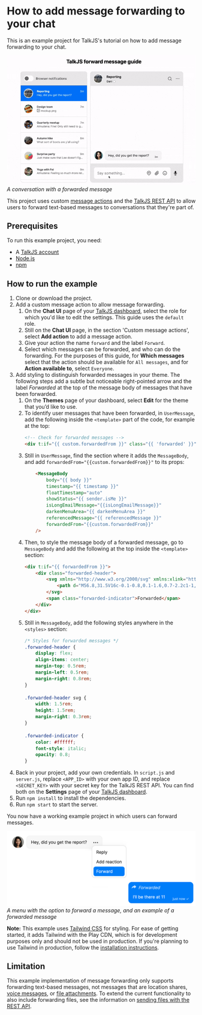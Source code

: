 # How to add message forwarding to your chat

<!-- TO DO: add link to tutorial -->

This is an example project for TalkJS's tutorial on how to add message forwarding to your chat. 

![An inbox pre-built chat UI with on the left a list of conversations with one conversation selected. On the right it shows the selected conversation. The conversation contains three messages, of which the last message has at the top of the message body a right-pointing arrow and the italicized text ‘Forwarded’.](/howtos/how-to-add-forwarding/1-demo.gif)
*A conversation with a forwarded message*

This project uses custom [message actions](https://talkjs.com/docs/Features/Message_Features/Message_Actions/) and the [TalkJS REST API](https://talkjs.com/docs/Reference/REST_API/Getting_Started/Introduction/) to allow users to forward text-based messages to conversations that they're part of.

## Prerequisites

To run this example project, you need:

- A [TalkJS account](https://talkjs.com/dashboard/login)
- [Node.js](https://nodejs.org/en)
- [npm](https://www.npmjs.com/)

## How to run the example

1. Clone or download the project.
2. Add a custom message action to allow message forwarding.
    1. On the **Chat UI** page of your [TalkJS dashboard](https://talkjs.com/dashboard/), select the role for which you'd like to edit the settings. This guide uses the `default` role.
    2. Still on the **Chat UI** page, in the section 'Custom message actions', select **Add action** to add a message action.
    3. Give your action the name `forward` and the label `Forward`.
    4. Select which messages can be forwarded, and who can do the forwarding. For the purposes of this guide, for **Which messages** select that the action should be available for `All messages`, and for **Action available to**, select `Everyone`.
3. Add styling to distinguish forwarded messages in your theme. The following steps add a subtle but noticeable right-pointed arrow and the label *Forwarded* at the top of the message body of messages that have been forwarded.
    1. On the **Themes** page of your dashboard, select **Edit** for the theme that you’d like to use.
    2. To identify user messages that have been forwarded, in `UserMessage`, add the following inside the `<template>` part of the code, for example at the top:
        ```html
        <!-- Check for forwarded messages -->
        <div t:if="{{ custom.forwardedFrom }}" class="{{ 'forwarded' }}"></div>
        ```
    3. Still in `UserMessage`, find the section where it adds the `MessageBody`, and add `forwardedFrom="{{custom.forwardedFrom}}"` to its props:
        ```html
            <MessageBody
                body="{{ body }}"
                timestamp="{{ timestamp }}"
                floatTimestamp="auto"
                showStatus="{{ sender.isMe }}"
                isLongEmailMessage="{{isLongEmailMessage}}"
                darkenMenuArea="{{ darkenMenuArea }}"
                referencedMessage="{{ referencedMessage }}"
                forwardedFrom="{{custom.forwardedFrom}}"
            />
        ```
    4. Then, to style the message body of a forwarded message, go to `MessageBody` and add the following at the top inside the `<template>` section:
        ```html
        <div t:if="{{ forwardedFrom }}">
            <div class="forwarded-header">
                <svg xmlns="http://www.w3.org/2000/svg" xmlns:xlink="http://www.w3.org/1999/xlink" version="1.1" x="0px" y="0px" viewBox="0 0 100 125" style="enable-background:new 0 0 100 100;" xml:space="preserve">
                    <path d="M56.8,31.5V16c-0.1-0.8,0.1-1.6,0.7-2.2c1-1,2.7-1,3.8,0l32.4,28.9c0.6,0.6,0.8,1.3,0.8,2c0,0.7-0.2,1.5-0.8,2L61.4,75.5 c-0.5,0.6-1.2,1-2,1c-0.7,0-1.4-0.3-1.9-0.8c0,0,0,0,0,0c-0.6-0.6-0.8-1.4-0.7-2.2c0,0,0-14.6,0-15.5c-17.4,0-33.6-1.1-50.3,22.1 C3.3,84.3,5.8,31.3,56.8,31.5z" fill="#FFFFFF" opacity="0.8"/>
                </svg>
                <span class="forwarded-indicator">Forwarded</span>
            </div>
        </div>
        ```
    5. Still in `MessageBody`, add the following styles anywhere in the `<styles>` section:
        ```css
        /* Styles for forwarded messages */
        .forwarded-header {
            display: flex;
            align-items: center;
            margin-top: 0.5rem;
            margin-left: 0.5rem;
            margin-right: 0.8rem;
        }

        .forwarded-header svg {
            width: 1.5rem;
            height: 1.5rem;
            margin-right: 0.3rem;
        }

        .forwarded-indicator {
            color: #ffffff;
            font-style: italic;
            opacity: 0.8;
        }
        ```
4. Back in your project, add your own credentials. In `script.js` and `server.js`, replace `<APP_ID>` with your own app ID, and replace `<SECRET_KEY>` with your secret key for the TalkJS REST API. You can find both on the **Settings** page of your [TalkJS dashboard](https://talkjs.com/dashboard/).
5. Run `npm install` to install the dependencies.
6. Run `npm start` to start the server.

You now have a working example project in which users can forward messages. 

![In the top left a chat message with a dropdown menu with three options: 'Reply', 'Add reaction', and 'Forward'. In the bottom right a message with at the top a right-pointed arrow and the italicized text 'Forwarded'.](/howtos/how-to-add-forwarding/2-styling.png)
*A menu with the option to forward a message, and an example of a forwarded message*

**Note:** This example uses [Tailwind CSS](https://tailwindcss.com/) for styling. For ease of getting started, it adds Tailwind with the Play CDN, which is for development purposes only and should not be used in production. If you're planning to use Tailwind in production, follow the [installation instructions](https://tailwindcss.com/docs/installation).

## Limitation

This example implementation of message forwarding only supports forwarding text-based messages, not messages that are location shares, [voice messages](https://talkjs.com/docs/Features/Message_Features/Voice_Messages/), or [file attachments](https://talkjs.com/docs/Features/Message_Features/File_Sharing/). To extend the current functionality to also include forwarding files, see the information on [sending files with the REST API](https://talkjs.com/docs/Reference/REST_API/Messages/#send-a-file). 
